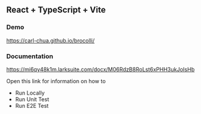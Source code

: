 ## React + TypeScript + Vite

### Demo

https://carl-chua.github.io/brocolli/

### Documentation

https://mi6qy48k1m.larksuite.com/docx/M06RdzB8RoLst6xPHH3ukJoIsHb

Open this link for information on how to

- Run Locally
- Run Unit Test
- Run E2E Test
